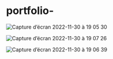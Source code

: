 # portfolio-


![Capture d’écran 2022-11-30 à 19 05 30](https://user-images.githubusercontent.com/62654985/204874441-b0c8551e-a3ee-467d-b14b-cfecfc2084ba.png)

![Capture d’écran 2022-11-30 à 19 07 26](https://user-images.githubusercontent.com/62654985/204874819-879a7f42-f429-4330-8498-5a6d00b3d672.png)


![Capture d’écran 2022-11-30 à 19 06 39](https://user-images.githubusercontent.com/62654985/204874646-2dbd04c2-5168-4f03-80a9-9586d6a44738.png)



